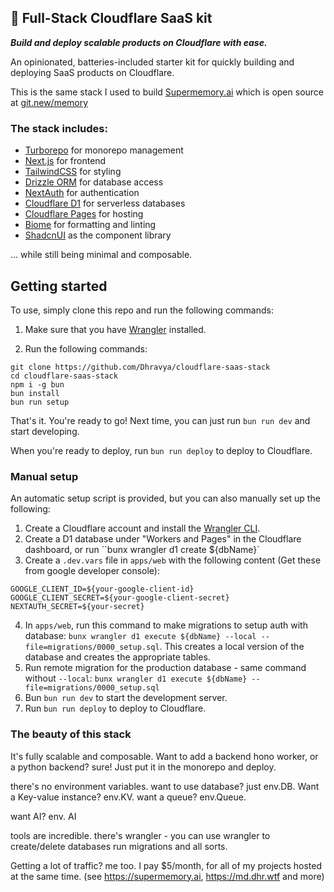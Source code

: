 ## 🚀 Full-Stack Cloudflare SaaS kit

**_Build and deploy scalable products on Cloudflare with ease._**

An opinionated, batteries-included starter kit for quickly building and deploying SaaS products on Cloudflare.

This is the same stack I used to build [Supermemory.ai](Supermemory.ai) which is open source at [git.new/memory](git.new/memory)

### The stack includes:
- [Turborepo](https://turbo.build/) for monorepo management
- [Next.js](https://nextjs.org/) for frontend
- [TailwindCSS](https://tailwindcss.com/) for styling
- [Drizzle ORM](https://drizzle.org/) for database access
- [NextAuth](https://next-auth.js.org/) for authentication
- [Cloudflare D1](https://www.cloudflare.com/developer-platform/d1/) for serverless databases
- [Cloudflare Pages](https://pages.cloudflare.com/) for hosting
- [Biome](https://biomejs.dev/) for formatting and linting
- [ShadcnUI](https://shadcn.com/) as the component library

... while still being minimal and composable.

## Getting started

To use, simply clone this repo and run the following commands:

1. Make sure that you have [Wrangler](https://developers.cloudflare.com/workers/wrangler/install-and-update/#installupdate-wrangler) installed.

2. Run the following commands:
```
git clone https://github.com/Dhravya/cloudflare-saas-stack
cd cloudflare-saas-stack
npm i -g bun
bun install
bun run setup
```

That's it. You're ready to go! Next time, you can just run `bun run dev` and start developing.

When you're ready to deploy, run `bun run deploy` to deploy to Cloudflare.

### Manual setup

An automatic setup script is provided, but you can also manually set up the following:

1. Create a Cloudflare account and install the [Wrangler CLI](https://developers.cloudflare.com/workers/wrangler/install-and-update/#installupdate-wrangler).
2. Create a D1 database under "Workers and Pages" in the Cloudflare dashboard, or run ``bunx wrangler d1 create ${dbName}`
3. Create a `.dev.vars` file in `apps/web` with the following content (Get these from google developer console):
```
GOOGLE_CLIENT_ID=${your-google-client-id}
GOOGLE_CLIENT_SECRET=${your-google-client-secret}
NEXTAUTH_SECRET=${your-secret}
```
4. In `apps/web`, run this command to make migrations to setup auth with database: `bunx wrangler d1 execute ${dbName} --local --file=migrations/0000_setup.sql`. This creates a local version of the database and creates the appropriate tables.
5. Run remote migration for the production database - same command without `--local`: `bunx wrangler d1 execute ${dbName} --file=migrations/0000_setup.sql`
6. Bun `bun run dev` to start the development server.
7. Run `bun run deploy` to deploy to Cloudflare.


### The beauty of this stack

It's fully scalable and composable. 
Want to add a backend hono worker, or a python backend? sure! Just put it in the monorepo and deploy. 

there's no environment variables.
want to use database? just env.DB. Want a Key-value instance? env.KV. want a queue? env.Queue.

want AI? env. AI

tools are incredible. there's wrangler - you can use wrangler to create/delete databases run migrations and all sorts.

Getting a lot of traffic? me too. I pay $5/month, for all of my projects hosted at the same time. (see https://supermemory.ai, https://md.dhr.wtf and more)
